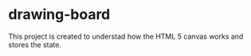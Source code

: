 # drawing-board
This project is created to understad how the HTML 5 canvas works and stores the state. 
